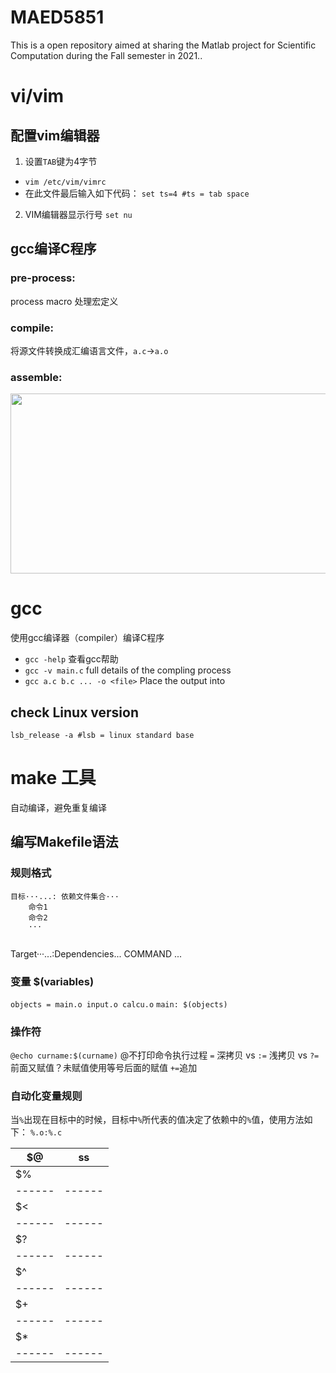 # MAED5851
This is a open repository aimed at sharing the Matlab project for Scientific Computation during the Fall semester in 2021..

# vi/vim
## 配置vim编辑器
1. 设置`TAB`键为4字节

+ `vim /etc/vim/vimrc`
+ 在此文件最后输入如下代码：
`set ts=4 #ts = tab space`


2. VIM编辑器显示行号
`set nu`


## gcc编译C程序
### pre-process:
process macro 处理宏定义
### compile:
 将源文件转换成汇编语言文件，`a.c`->`a.o`
### assemble:
<img src="C:\Users\yongjiec\OneDrive - Intel Corporation\Desktop\GCC_CompilationProcess.png" width="615" height="288" border="0" alt="" />

# gcc
使用gcc编译器（compiler）编译C程序
+ `gcc -help` 查看gcc帮助
+ `gcc -v main.c` full details of the compling process
+ `gcc a.c b.c ... -o <file>` Place the output into <file>

## check Linux version
`lsb_release -a #lsb = linux standard base`

# make 工具
自动编译，避免重复编译

## 编写Makefile语法

### 规则格式
```
目标···...: 依赖文件集合···
	命令1
	命令2
	···
	
```
Target···...:Dependencies...
	COMMAND
	...
	
### 变量 $(variables)
`objects = main.o input.o calcu.o`
`main: $(objects)`

### 操作符
`@echo curname:$(curname)` @不打印命令执行过程
`=` 深拷贝 vs `:=` 浅拷贝 vs `?=` 前面又赋值？未赋值使用等号后面的赋值 `+=`追加

### 自动化变量规则
当`%`出现在目标中的时候，目标中`%`所代表的值决定了依赖中的`%`值，使用方法如下：
`%.o:%.c`

   $@ |  ss
------|------
   $% |  
------|------
   $< |  
------|------
   $? |  
------|------
   $^ |  
------|------
   $+ |  
------|------
   $* |  
------|------


